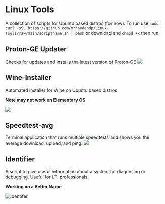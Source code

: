 # Linux Tools
A collection of scripts for Ubuntu based distros (for now). To run use `sudo curl -sSL https://github.com/mrhaydendp/Linux-Tools/raw/main/scriptname.sh | bash` or download and `chmod +x` then run.

## Proton-GE Updater
Checks for updates and installs tha latest version of Proton-GE
![](https://raw.githubusercontent.com/mrhaydendp/mrhaydendp.github.io/main/assets/images/Proton-GE-Updater.png)

## Wine-Installer
Automated installer for Wine on Ubuntu based distros

**Note may not work on Elementary OS**

![](https://raw.githubusercontent.com/mrhaydendp/mrhaydendp.github.io/main/assets/images/Wine-Installer.png)

## Speedtest-avg
Terminal application that runs multiple speedtests and shows you the average download, upload, and ping.
![](https://raw.githubusercontent.com/mrhaydendp/mrhaydendp.github.io/main/assets/images/Speedtest-avg.png)

## Identifier
A script to give useful information about a system for diagnosing or debugging. Useful for I.T. professionals.

**Working on a Better Name**

![Identifer](https://raw.githubusercontent.com/mrhaydendp/mrhaydendp.github.io/main/assets/images/Identifier.png)
